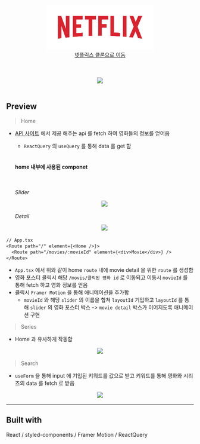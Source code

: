 <div align="center">
  <a href="https://carrot-market-geon1999.vercel.app/">
    <img height="120" src="/preview/logo.png" />
    <br />
    <a display="block" href="https://geon1999.github.io/Netflix-clone/">넷플릭스 클론으로 이동</a>
  </a>
   <br /><br /> <br /><br />
  <img height="500" src="preview/Home.gif" />
</div>

</br>

## Preview

> Home

- [API 사이트](https://developers.themoviedb.org/3/getting-started/introduction, "api link") 에서 제공 해주는 api 를 fetch 하여 영화들의 정보를 얻어옴

  - `ReactQuery` 의 `useQuery` 를 통해 data 를 get 함

  </br>

  #### home 내부에 사용된 componet

  </br>

  _Slider_
  <div align="center">
    <img height="500" src="preview/Slider.gif" />
  </div>

  _Detail_
  <div align="center">
    <img height="500" src="preview/Detail.gif" />
  </div>

```
// App.tsx
<Route path="/" element={<Home />}>
  <Route path="/movies/:movieId" element={<div>Movie</div>} />
</Route>
```

- `App.tsx` 에서 위와 같이 home `route` 내에 movie detail 을 위한 `route` 를 생성함
- 영화 포스터 클릭시 해당 `/movis/클릭된 영화 id` 로 이동되고 이동시 `movieId` 를 통해 fetch 하고 영화 정보를 얻옴
- 클릭시 `Framer Motion` 을 통해 애니메이션을 추가함
  - `movieId` 와 해당 `slider` 의 이름을 합쳐 `layoutId` 기입하고 `layoutId` 를 통해 `slider` 의 영화 포스터 박스 -> `movie detail` 박스가 이어지도록 애니메이션 구현

</hr>

> Series

- Home 과 유사하게 작동함
<div align="center">
  <img height="500" src="preview/Series.gif" />
</div>

</hr>

> Search

- `useForm` 을 통해 input 에 기입된 키워드를 값으로 받고 키워드를 통해 영화와 시리즈의 data 를 fetch 로 받음
<div align="center">
 <img height="500" src="preview/Search.gif" />
</div>

<hr />

## Built with

React / styled-components / Framer Motion / ReactQuery
